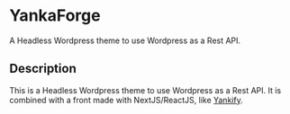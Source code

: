 # YankaForge

A Headless Wordpress theme to use Wordpress as a Rest API.

## Description

This is a Headless Wordpress theme to use Wordpress as a Rest API. It is combined with a front made with NextJS/ReactJS, like [Yankify](https://github.com/Ynk33/Yankify).
